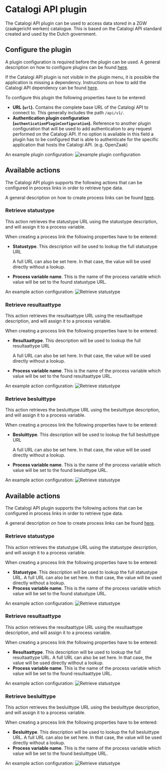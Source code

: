 # Catalogi API plugin

The Catalogi API plugin can be used to access data stored in a ZGW (zaakgericht werken) catalogue. This is based on the Catalogi API standard created and used by the Dutch government.

## Configure the plugin

A plugin configuration is required before the plugin can be used. A general description on how to configure plugins can be found [here](configure-plugin.md).

If the Catalogi API plugin is not visible in the plugin menu, it is possible the application is missing a dependency. Instructions on how to add the Catalogi API dependency can be found [here](../../nog-een-plek-geven/modules/zgw/catalogi-api.md).

To configure this plugin the following properties have to be entered:

* **URL (`url`).** Contains the complete base URL of the Catalogi API to connect to. This generally includes the path `/api/v1/`.
* **Authentication plugin configuration (`authenticationPluginConfiguration`).** Reference to another plugin configuration that will be used to add authentication to any request performed on the Catalogi API. If no option is available in this field a plugin has to be configured that is able to authenticate for the specific application that hosts the Catalogi API. (e.g. OpenZaak)

An example plugin configuration: ![example plugin configuration](../../using-valtimo/plugin/catalogi-api/img/configure-plugin.png)

## Available actions

The Catalogi API plugin supports the following actions that can be configured in process links in order to retrieve type data.

A general description on how to create process links can be found [here](../process-link/create-process-link.md).

### Retrieve statustype

This action retrieves the statustype URL using the statustype description, and will assign it to a process variable.

When creating a process link the following properties have to be entered:

*   **Statustype**. This description will be used to lookup the full statustype URL

    A full URL can also be set here. In that case, the value will be used directly without a lookup.
* **Process variable name**. This is the name of the process variable which value will be set to the found statustype URL.

An example action configuration: ![Retrieve statustype](../../using-valtimo/plugin/catalogi-api/img/retrieve-statustype.png)

### Retrieve resultaattype

This action retrieves the resultaattype URL using the resultaattype description, and will assign it to a process variable.

When creating a process link the following properties have to be entered:

*   **Resultaattype**. This description will be used to lookup the full resultaattype URL

    A full URL can also be set here. In that case, the value will be used directly without a lookup.
* **Process variable name**. This is the name of the process variable which value will be set to the found resultaattype URL.

An example action configuration: ![Retrieve statustype](../../using-valtimo/plugin/catalogi-api/img/retrieve-resultaattype.png)

### Retrieve besluittype

This action retrieves the besluittype URL using the besluittype description, and will assign it to a process variable.

When creating a process link the following properties have to be entered:

*   **Besluittype**. This description will be used to lookup the full besluittype URL

    A full URL can also be set here. In that case, the value will be used directly without a lookup.
* **Process variable name**. This is the name of the process variable which value will be set to the found besluittype URL.

An example action configuration: ![Retrieve statustype](../../using-valtimo/plugin/catalogi-api/img/retrieve-besluittype.png)

## Available actions

The Catalogi API plugin supports the following actions that can be configured in process links in order to retrieve type data.

A general description on how to create process links can be found [here](../../using-valtimo/plugin/create-process-link.md).

### Retrieve statustype

This action retrieves the statustype URL using the statustype description, and will assign it to a process variable.

When creating a process link the following properties have to be entered:

* **Statustype**. This description will be used to lookup the full statustype URL. A full URL can also be set here. In that case, the value will be used directly without a lookup.
* **Process variable name**. This is the name of the process variable which value will be set to the found statustype URL.

An example action configuration: ![Retrieve statustype](../../using-valtimo/plugin/catalogi-api/img/retrieve-statustype.png)

### Retrieve resultaattype

This action retrieves the resultaattype URL using the resultaattype description, and will assign it to a process variable.

When creating a process link the following properties have to be entered:

* **Resultaattype**. This description will be used to lookup the full resultaattype URL. A full URL can also be set here. In that case, the value will be used directly without a lookup.
* **Process variable name**. This is the name of the process variable which value will be set to the found resultaattype URL.

An example action configuration: ![Retrieve statustype](../../using-valtimo/plugin/catalogi-api/img/retrieve-resultaattype.png)

### Retrieve besluittype

This action retrieves the besluittype URL using the besluittype description, and will assign it to a process variable.

When creating a process link the following properties have to be entered:

* **Besluittype**. This description will be used to lookup the full besluittype URL. A full URL can also be set here. In that case, the value will be used directly without a lookup.
* **Process variable name**. This is the name of the process variable which value will be set to the found besluittype URL.

An example action configuration: ![Retrieve statustype](../../using-valtimo/plugin/catalogi-api/img/retrieve-besluittype.png)
